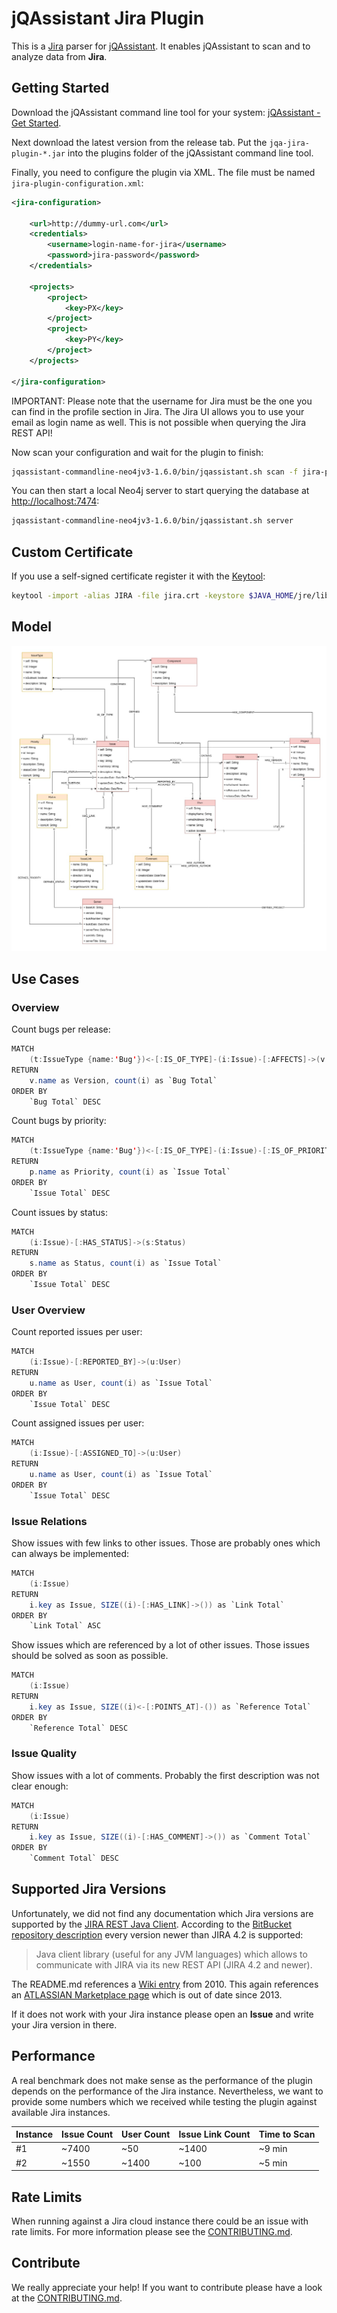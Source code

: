 # jQAssistant Jira Plugin

This is a [Jira](https://www.atlassian.com/software/jira) parser for [jQAssistant](https://jqassistant.org/). 
It enables jQAssistant to scan and to analyze data from **Jira**.

## Getting Started

Download the jQAssistant command line tool for your system: [jQAssistant - Get Started](https://jqassistant.org/get-started/).

Next download the latest version from the release tab. Put the `jqa-jira-plugin-*.jar` into the plugins folder of the jQAssistant command
 line tool.
 
Finally, you need to configure the plugin via XML. The file must be named `jira-plugin-configuration.xml`:
 
```xml
<jira-configuration>

    <url>http://dummy-url.com</url>
    <credentials>
        <username>login-name-for-jira</username>
        <password>jira-password</password>
    </credentials>

    <projects>
        <project>
            <key>PX</key>
        </project>        
        <project>
            <key>PY</key>
        </project>
    </projects>

</jira-configuration>
```

IMPORTANT:
Please note that the username for Jira must be the one you can find in the profile section in Jira. The Jira UI allows
you to use your email as login name as well. This is not possible when querying the Jira REST API!

Now scan your configuration and wait for the plugin to finish:

```bash
jqassistant-commandline-neo4jv3-1.6.0/bin/jqassistant.sh scan -f jira-plugin-configuration.xml
```

You can then start a local Neo4j server to start querying the database at [http://localhost:7474](http://localhost:7474):

```bash
jqassistant-commandline-neo4jv3-1.6.0/bin/jqassistant.sh server
```

## Custom Certificate

If you use a self-signed certificate register it with the [Keytool](http://tutorials.jenkov.com/java-cryptography/keytool.html):

```bash
keytool -import -alias JIRA -file jira.crt -keystore $JAVA_HOME/jre/lib/security/cacerts
```

## Model

![Neo4j model for the jQAssistant Jira plugin](./drawio/model.jpg)

## Use Cases

### Overview

Count bugs per release:

```java
MATCH 
    (t:IssueType {name:'Bug'})<-[:IS_OF_TYPE]-(i:Issue)-[:AFFECTS]->(v:Version) 
RETURN 
    v.name as Version, count(i) as `Bug Total`
ORDER BY
    `Bug Total` DESC
```

Count bugs by priority:

```java
MATCH 
    (t:IssueType {name:'Bug'})<-[:IS_OF_TYPE]-(i:Issue)-[:IS_OF_PRIORITY]->(p:Priority) 
RETURN 
    p.name as Priority, count(i) as `Issue Total`
ORDER BY
    `Issue Total` DESC
```

Count issues by status:

```java
MATCH 
    (i:Issue)-[:HAS_STATUS]->(s:Status) 
RETURN 
    s.name as Status, count(i) as `Issue Total`
ORDER BY
    `Issue Total` DESC
```

### User Overview

Count reported issues per user:


```java
MATCH 
    (i:Issue)-[:REPORTED_BY]->(u:User) 
RETURN 
    u.name as User, count(i) as `Issue Total`
ORDER BY
    `Issue Total` DESC
```

Count assigned issues per user:

```java
MATCH 
    (i:Issue)-[:ASSIGNED_TO]->(u:User) 
RETURN 
    u.name as User, count(i) as `Issue Total`
ORDER BY
    `Issue Total` DESC
```

### Issue Relations

Show issues with few links to other issues. Those are probably ones which can always be implemented:

```java
MATCH 
    (i:Issue)
RETURN 
    i.key as Issue, SIZE((i)-[:HAS_LINK]->()) as `Link Total`
ORDER BY
    `Link Total` ASC
```

Show issues which are referenced by a lot of other issues. Those issues should be solved as soon as possible.

```java
MATCH 
    (i:Issue)
RETURN 
    i.key as Issue, SIZE((i)<-[:POINTS_AT]-()) as `Reference Total`
ORDER BY
    `Reference Total` DESC
```

### Issue Quality

Show issues with a lot of comments. Probably the first description was not clear enough:

```java
MATCH 
    (i:Issue)
RETURN 
    i.key as Issue, SIZE((i)-[:HAS_COMMENT]->()) as `Comment Total`
ORDER BY
    `Comment Total` DESC
```

## Supported Jira Versions

Unfortunately, we did not find any documentation which Jira versions are supported by the [JIRA REST Java Client](https://mvnrepository.com/artifact/com.atlassian.jira/jira-rest-java-client-api/5.1.1-e0dd194).
According to the [BitBucket repository description](https://bitbucket.org/atlassian/jira-rest-java-client/src/master/) 
every version newer than JIRA 4.2  is supported:

> Java client library (useful for any JVM languages) which allows to communicate with JIRA via its new REST API (JIRA 4.2 and newer).

The README.md references a [Wiki entry](https://ecosystem.atlassian.net/wiki/spaces/JRJC/overview) from 2010. 
This again references an [ATLASSIAN Marketplace page](https://marketplace.atlassian.com/apps/39474/rest-java-client-for-jira/version-history) which is out of date since 2013.

If it does not work with your Jira instance please open an **Issue** and write your Jira version in there.

## Performance

A real benchmark does not make sense as the performance of the plugin depends on the performance of the Jira instance. Nevertheless, we 
want to provide some numbers which we received while testing the plugin against available Jira instances.

| Instance | Issue Count | User Count | Issue Link Count | Time to Scan |
|----------|-------------|------------|------------------|--------------|
| #1       | ~7400       | ~50        | ~1400            | ~9 min       |
| #2       | ~1550       | ~1400      | ~100             | ~5 min       |

## Rate Limits

When running against a Jira cloud instance there could be an issue with rate limits. For more information please see the [CONTRIBUTING.md](CONTRIBUTING.md).

## Contribute

We really appreciate your help! If you want to contribute please have a look at the [CONTRIBUTING.md](CONTRIBUTING.md).
